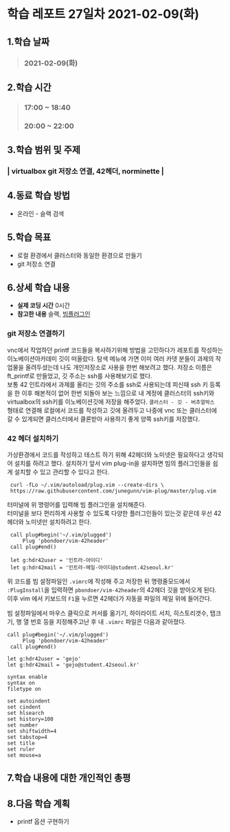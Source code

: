 # 학습 레포트 27일차 2021-02-09(화)
## 1.학습 날짜
> ### 2021-02-09(화)
## 2.학습 시간
> ### 17:00 ~ 18:40
> ### 20:00 ~ 22:00
## 3.학습 범위 및 주제
### | virtualbox git 저장소 연결, 42헤더, norminette |
## 4.동료 학습 방법
- 온라인 - 슬랙 검색
## 5.학습 목표
- 로컬 환경에서 클러스터와 동일한 환경으로 만들기
- git 저장소 연결
## 6.상세 학습 내용
- **실제 코딩 시간** 0시간
- **참고한 내용** 슬랙, [빔플러그인](https://nadarm.tistory.com/28)

### git 저장소 연결하기
vnc에서 작업하던 printf 코드들을 복사하기위해 방법을 고민하다가 레포트를 작성하는 이노베이션아카데미 깃이 떠올랐다. 탐색 메뉴에 가면 이미 여러 카뎃 분들이 과제의 작업물을 올려두셨는데 나도 개인저장소로 사용을 한번 해보려고 했다. 저장소 이름은 ft_printf로 만들었고, 깃 주소는 ssh를 사용해보기로 했다.\
보통 42 인트라에서 과제를 올리는 깃의 주소를 ssh로 사용되는데 피신때 ssh 키 등록을 한 이후 해본적이 없어 한번 되돌아 보는 느낌으로 내 계정에 클러스터의 ssh키와 virtualbox의 ssh키를 이노베이션깃에 저장을 해주었다. `클러스터 - 깃 - 버추얼박스 ` 형태로 연결해 로컬에서 코드를 작성하고 깃에 올려두고 나중에 vnc 또는 클러스터에 갈 수 있게되면 클러스터에서 클론받아 사용하기 좋게 양쪽 ssh키를 저장했다.

### 42 헤더 설치하기
가상환경에서 코드를 작성하고 테스트 하기 위해 42헤더와 노미넷은 필요하다고 생각되어 설치를 하려고 했다. 설치하기 앞서 vim plug-in을 설치하면 빔의 플러그인들을 쉽게 설치할 수 있고 관리할 수 있다고 한다.
```
 curl -fLo ~/.vim/autoload/plug.vim --create-dirs \
 https://raw.githubusercontent.com/junegunn/vim-plug/master/plug.vim
```
터미널에 위 명령어를 입력해 빔 플러그인을 설치해준다.\
터미널을 보다 편리하게 사용할 수 있도록 다양한 플러그인들이 있는것 같은데 우선 42헤더와 노미넷만 설치하려고 한다.
```
 call plug#begin('~/.vim/plugged')
     Plug 'pbondoer/vim-42header'
 call plug#end()

 let g:hdr42user = '인트라-아이디'
 let g:hdr42mail = '인트라-메일-아이디@student.42seoul.kr'
```
위 코드를 빔 설정파일인 `.vimrc`에 작성해 주고 저장한 뒤 명령줄모드에서 `:PlugInstall`을 입력하면 `pbondoer/vim-42header`의 42헤더 깃을 받아오게 된다. 이후 vim 에서 키보드의 `F1`을 누르면 42헤더가 자동을 파일의 제일 위에 들어간다.

빔 설정파일에서 마우스 클릭으로 커서를 옮기기, 하이라이트 서치, 히스토리갯수, 탭크기, 행 열 번호 등을 지정해주고난 후 내 `.vimrc` 파일은 다음과 같아졌다.
```
call plug#begin('~/.vim/plugged')
     Plug 'pbondoer/vim-42header'
 call plug#end()

let g:hdr42user = 'gejo'
let g:hdr42mail = 'gejo@student.42seoul.kr'

syntax enable
syntax on
filetype on

set autoindent
set cindent
set hlsearch
set history=100
set number
set shiftwidth=4
set tabstop=4
set title
set ruler
set mouse=a
```

## 7.학습 내용에 대한 개인적인 총평

## 8.다음 학습 계획
- printf 옵션 구현하기